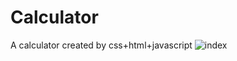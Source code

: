 # Calculator
A calculator created by css+html+javascript
![index](https://user-images.githubusercontent.com/110729657/196042203-6eb871a8-dd59-4159-bfc2-f2d51b29cf81.png)
